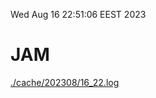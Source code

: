 Wed Aug 16 22:51:06 EEST 2023
# JAM
<a href='./cache/202308/16_22.log'>./cache/202308/16_22.log</a>
